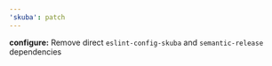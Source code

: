 ```yaml
---
'skuba': patch
---
```


**configure:** Remove direct `eslint-config-skuba` and `semantic-release` dependencies
